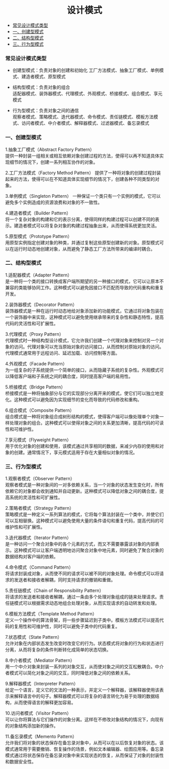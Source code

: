 # <center>设计模式</center>  

- [常见设计模式类型](#0)  
- [一、创建型模式](#1)  
- [二、结构型模式](#2)  
- [三、行为型模式](#3)

### <a id="0">常见设计模式类型</a>  
- 创建型模式：负责对象的创建和初始化
工厂方法模式、抽象工厂模式、单例模式、建造者模式、原型模式  

- 结构型模式：负责对象的组合  
适配器模式、装饰器模式、代理模式、外观模式、桥接模式、组合模式、享元模式  

- 行为型模式：负责对象之间的通信  
观察者模式、策略模式、迭代器模式、命令模式、责任链模式、模板方法模式、访问者模式、中介者模式、解释器模式、过滤器模式、备忘录模式  

### <a id="1">一、创建型模式</a>  
1.抽象工厂模式（Abstract Factory Pattern）  
提供一种封装一组相关或相互依赖对象创建过程的方法，使得可以再不知道具体实现细节的情况下，创建一系列相互协作的对象。  

2.工厂方法模式（Factory Method Pattern）
提供了一种将对象的创建过程封装起来的方法，使得可以在不知道具体实现细节的情况下，创建各种不同类型的对象。  

3.单例模式（Singleton Pattern）
一种保证一个类只有一个实例的模式，它可以避免多个实例造成的资源浪费和对象的不一致性。  

4.建造者模式（Builder Pattern）  
将一个复杂对象的构建和它的表示分离，使得同样的构建过程可以创建不同的表示。建造者模式可以将复杂对象的构建过程抽象出来，从而使得系统更加灵活。  

5.原型模式（Prototype Pattern）  
用原型实例指定创建对象的种类，并通过复制这些原型创建新的对象。原型模式可以在运行时动态地创建对象，从而避免了静态工厂方法所带来的编译时耦合。  

### <a id="2">二、结构型模式</a>  
1.适配器模式（Adapter Pattern）  
是一种将一个类的接口转换成客户端所期望的另一种接口的模式，它可以让原本不兼容的类能够协同工作。这种模式可以避免因接口不匹配而导致的代码重构和重复开发。  

2.装饰器模式（Decorator Pattern）  
装饰器模式是一种在运行时动态地给对象添加新的功能模式，它通过将对象包装在一个装饰器中来实现，这种模式可以避免使用继承带来的复杂性和静态特性，提高代码的灵活性和可扩展性。  

3.代理模式（Proxy Pattern）  
代理模式时一种结构型设计模式，它允许我们创建一个代理对象来控制对另一个对象的访问。代理对象可以充当原始对象的访问接口，从而控制对原始对象的访问。代理模式通常用于远程访问、延迟加载、访问控制等方面。  

4.外观模式（Facade Pattern）  
为一组复杂的子系统提供一个简单的接口，从而隐藏子系统的复杂性。外观模式可以降低客户端和子系统之间的耦合度，同时提高客户端的易用性。  

5.桥接模式（Bridge Pattern）  
桥接模式是一种将抽象部分与它的实现部分分离开来的模式，使它们可以独立地变化。这种模式可以避免因为实现细节的变化而导致的代码修改和重构。  

6.组合模式（Composite Pattern）  
组合模式是一种将对象组合成树形结构的模式，使得客户端可以像处理单个对象一样处理对象的组合。这种模式可以使得对象之间的关系更加清晰，提高代码的可读性和可维护性。  

7.享元模式（Flyweight Pattern）  
用于优化对象的创建和使用，该模式通过共享相同的数据，来减少内存的使用和对象的创建。通常情况下，享元模式适用于存在大量相似对象的情况。  

### <a id="3">三、行为型模式</a>  
1.观察者模式（Observer Pattern）  
观察者模式是一种对象间的一对多依赖关系，当一个对象的状态发生变化时，所有依赖它的对象都会收到通知并自动更新。这种模式可以降低对象之间的耦合度，提高系统的灵活性和可扩展性。  

2.策略者模式（Strategy Pattern）  
策略模式是一种定义一系列算法的模式，它将每个算法封装在一个类中，并使它们可以互相替换。这种模式可以避免使用大量的条件语句和重复代码，提高代码的可维护性和可扩展性。  

3.迭代器模式（Iterator Pattern）  
是一种访问一个聚合对象中的各个元素的方式，而又不需要暴露该对象的内部表示。这种模式可以让客户端透明地访问聚合对象中地元素，同时避免了聚合对象的数据结构对客户端的依赖。  

4.命令模式（Command Pattern）  
将请求封装成对象，从而使不同的请求可以被不同的对象处理。命令模式可以将请求的发送者和接收者解耦，同时支持请求的撤销和重做。  

5.责任链模式（Chain of Responsibility Pattern）  
将请求的发送者和接收者解耦，通过一条由多个处理对象组成的链来处理请求。责任链模式可以根据需求动态地组合处理对象，从而实现请求的自动转发和处理。  

6.模板方法模式（Template Method Pattern）  
定义一个操作中的算法骨架，将一些步骤延迟到子类中。模板方法模式可以提高代码的复用性和可维护性，同时可以避免子类中的代码重复。  

7.状态模式（State Pattern）  
允许对象在内部状态发生改变时改变它的行为。状态模式将对象的行为和状态进行分离，从而将复杂的条件判断转化成简单的状态切换。  

8.中介者模式（Mediator Pattern）  
用一个中介对象来封装一系列的对象交互，从而使对象之间的交互松散耦合。中介者模式可以简化对象之间的交互，同时降低对象之间的依赖关系。  

9.解释器模式（Interpreter Pattern）  
给定一个语言，定义它的文法的一种表示，并定义一个解释器，该解释器使用该表示来解释语言中的句子。解释器模式可以将复杂的语言转化为易于处理的数据结构，从而使得语言的解释更加容易。  

10.访问者模式（Visitor Pattern）  
可以让你将算法与它们操作的对象分离。这样在不修改对象结构的情况下，向现有的对象结构添加新的操作。  

11.备忘录模式（Memento Pattern）  
允许我们将对象的状态保存在备忘录对象中，从而可以在以后恢复对象的状态。该模式通常用于需要撤销、恢复操作的场景，例如文本编辑器、绘图应用等。备忘录模式通过将状态保存在备忘录对象中来实现状态的恢复，从而保证了对象的封装性和数据安全性。